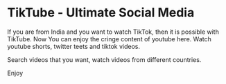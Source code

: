 # TikTube - Ultimate Social Media

If you are from India and you want to watch TikTok, then it is possible with TikTube.
Now You can enjoy the cringe content of youtube here.
Watch youtube shorts, twitter teets and tiktok videos.

Search videos that you want, watch videos from different countries.

Enjoy
